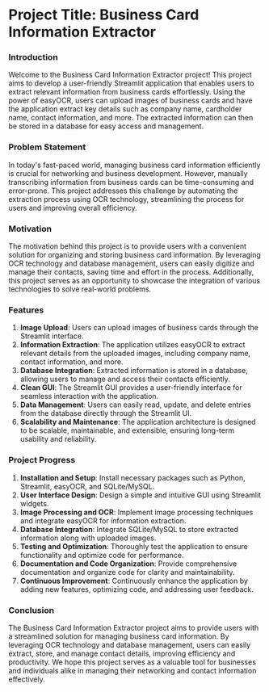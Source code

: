 # Project Title: Business Card Information Extractor

### Introduction
Welcome to the Business Card Information Extractor project! This project aims to develop a user-friendly Streamlit application that enables users to extract relevant information from business cards effortlessly. Using the power of easyOCR, users can upload images of business cards and have the application extract key details such as company name, cardholder name, contact information, and more. The extracted information can then be stored in a database for easy access and management.

### Problem Statement
In today's fast-paced world, managing business card information efficiently is crucial for networking and business development. However, manually transcribing information from business cards can be time-consuming and error-prone. This project addresses this challenge by automating the extraction process using OCR technology, streamlining the process for users and improving overall efficiency.

### Motivation
The motivation behind this project is to provide users with a convenient solution for organizing and storing business card information. By leveraging OCR technology and database management, users can easily digitize and manage their contacts, saving time and effort in the process. Additionally, this project serves as an opportunity to showcase the integration of various technologies to solve real-world problems.

### Features
1. **Image Upload**: Users can upload images of business cards through the Streamlit interface.
2. **Information Extraction**: The application utilizes easyOCR to extract relevant details from the uploaded images, including company name, contact information, and more.
3. **Database Integration**: Extracted information is stored in a database, allowing users to manage and access their contacts efficiently.
4. **Clean GUI**: The Streamlit GUI provides a user-friendly interface for seamless interaction with the application.
5. **Data Management**: Users can easily read, update, and delete entries from the database directly through the Streamlit UI.
6. **Scalability and Maintenance**: The application architecture is designed to be scalable, maintainable, and extensible, ensuring long-term usability and reliability.

### Project Progress
1. **Installation and Setup**: Install necessary packages such as Python, Streamlit, easyOCR, and SQLite/MySQL.
2. **User Interface Design**: Design a simple and intuitive GUI using Streamlit widgets.
3. **Image Processing and OCR**: Implement image processing techniques and integrate easyOCR for information extraction.
4. **Database Integration**: Integrate SQLite/MySQL to store extracted information along with uploaded images.
5. **Testing and Optimization**: Thoroughly test the application to ensure functionality and optimize code for performance.
6. **Documentation and Code Organization**: Provide comprehensive documentation and organize code for clarity and maintainability.
7. **Continuous Improvement**: Continuously enhance the application by adding new features, optimizing code, and addressing user feedback.

### Conclusion
The Business Card Information Extractor project aims to provide users with a streamlined solution for managing business card information. By leveraging OCR technology and database management, users can easily extract, store, and manage contact details, improving efficiency and productivity. We hope this project serves as a valuable tool for businesses and individuals alike in managing their networking and contact information effectively.
